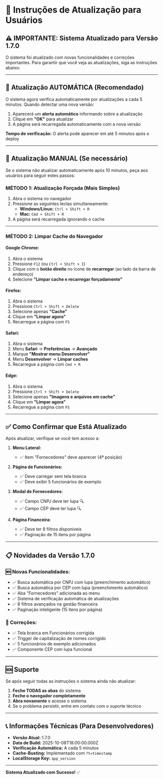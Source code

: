 # 🔄 Instruções de Atualização para Usuários

## ⚠️ IMPORTANTE: Sistema Atualizado para Versão 1.7.0

O sistema foi atualizado com novas funcionalidades e correções importantes. Para garantir que você veja as atualizações, siga as instruções abaixo:

---

## 📱 **Atualização AUTOMÁTICA (Recomendado)**

O sistema agora verifica automaticamente por atualizações a cada 5 minutos. Quando detectar uma nova versão:

1. Aparecerá um **alerta automático** informando sobre a atualização
2. Clique em **"OK"** para atualizar
3. A página será recarregada automaticamente com a nova versão

**Tempo de verificação:** O alerta pode aparecer em até 5 minutos após o deploy

---

## 🔄 **Atualização MANUAL (Se necessário)**

Se o sistema não atualizar automaticamente após 10 minutos, peça aos usuários para seguir estes passos:

### **MÉTODO 1: Atualização Forçada (Mais Simples)**

1. Abra o sistema no navegador
2. Pressione as seguintes teclas simultaneamente:
   - **Windows/Linux:** `Ctrl + Shift + R`
   - **Mac:** `Cmd + Shift + R`
3. A página será recarregada ignorando o cache

---

### **MÉTODO 2: Limpar Cache do Navegador**

#### **Google Chrome:**
1. Abra o sistema
2. Pressione `F12` (ou `Ctrl + Shift + I`)
3. Clique com o **botão direito** no ícone de **recarregar** (ao lado da barra de endereço)
4. Selecione **"Limpar cache e recarregar forçadamente"**

#### **Firefox:**
1. Abra o sistema
2. Pressione `Ctrl + Shift + Delete`
3. Selecione apenas **"Cache"**
4. Clique em **"Limpar agora"**
5. Recarregue a página com `F5`

#### **Safari:**
1. Abra o sistema
2. Menu **Safari** → **Preferências** → **Avançado**
3. Marque **"Mostrar menu Desenvolver"**
4. Menu **Desenvolver** → **Limpar caches**
5. Recarregue a página com `Cmd + R`

#### **Edge:**
1. Abra o sistema
2. Pressione `Ctrl + Shift + Delete`
3. Selecione apenas **"Imagens e arquivos em cache"**
4. Clique em **"Limpar agora"**
5. Recarregue a página com `F5`

---

## ✅ **Como Confirmar que Está Atualizado**

Após atualizar, verifique se você tem acesso a:

1. **Menu Lateral:**
   - ✅ Item "Fornecedores" deve aparecer (4ª posição)

2. **Página de Funcionários:**
   - ✅ Deve carregar sem tela branca
   - ✅ Deve exibir 5 funcionários de exemplo

3. **Modal de Fornecedores:**
   - ✅ Campo CNPJ deve ter lupa 🔍
   - ✅ Campo CEP deve ter lupa 🔍

4. **Página Financeira:**
   - ✅ Deve ter 8 filtros disponíveis
   - ✅ Paginação de 15 itens por página

---

## 📋 **Novidades da Versão 1.7.0**

### 🆕 **Novas Funcionalidades:**
- ✅ Busca automática por CNPJ com lupa (preenchimento automático)
- ✅ Busca automática por CEP com lupa (preenchimento automático)
- ✅ Aba "Fornecedores" adicionada ao menu
- ✅ Sistema de verificação automática de atualizações
- ✅ 8 filtros avançados na gestão financeira
- ✅ Paginação inteligente (15 itens por página)

### 🔧 **Correções:**
- ✅ Tela branca em Funcionários corrigida
- ✅ Trigger de capitalização de nomes corrigido
- ✅ 5 funcionários de exemplo adicionados
- ✅ Componente CEP com lupa funcional

---

## 🆘 **Suporte**

Se após seguir todas as instruções o sistema ainda não atualizar:

1. **Feche TODAS as abas** do sistema
2. **Feche o navegador completamente**
3. **Abra novamente** e acesse o sistema
4. Se o problema persistir, entre em contato com o suporte técnico

---

## 📞 **Informações Técnicas (Para Desenvolvedores)**

- **Versão Atual:** 1.7.0
- **Data de Build:** 2025-10-08T18:00:00.000Z
- **Verificação Automática:** A cada 5 minutos
- **Cache-Busting:** Implementado com `?t=timestamp`
- **LocalStorage Key:** `app_version`

---

**Sistema Atualizado com Sucesso!** ✅

